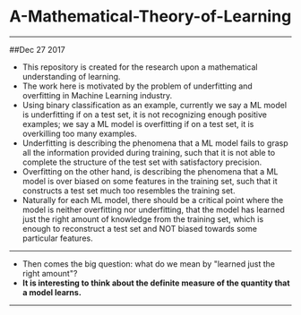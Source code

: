 # A-Mathematical-Theory-of-Learning
---
##Dec 27 2017
* This repository is created for the research upon a mathematical understanding of learning. 
* The work here is motivated by the problem of underfitting and overfitting in Machine Learning industry.
* Using binary classification as an example, currently we say a ML model is underfitting if on a test set, it is not recognizing enough positive examples; we say a ML model is overfitting if on a test set, it is overkilling too many examples. 
* Underfitting is describing the phenomena that a ML model fails to grasp all the information provided during training, such that it is not able to complete the structure of the test set with satisfactory precision.
* Overfitting on the other hand, is describing the phenomena that a ML model is over biased on some features in the training set, such that it constructs a test set much too resembles the training set.
* Naturally for each ML model, there should be a critical point where the model is neither overfitting nor underfitting, that the model has learned just the right amount of knowledge from the training set, which is enough to reconstruct a test set and NOT biased towards some particular features.
---
* Then comes the big question: what do we mean by "learned just the right amount"? 
* **It is interesting to think about the definite measure of the quantity that a model learns.**
---
